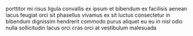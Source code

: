 porttitor mi risus ligula convallis ex ipsum et bibendum ex facilisis aenean
lacus feugiat orci sit phasellus vivamus ex sit luctus consectetur in bibendum
dignissim hendrerit commodo purus aliquet eu eu in nisl odio nulla sollicitudin
lacus orci cras orci at vestibulum malesuada